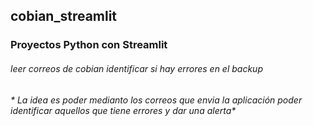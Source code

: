 ## cobian_streamlit

### Proyectos Python con Streamlit

###### leer correos de cobian identificar si hay errores en el backup

_* La idea es poder medianto los correos que envia la aplicación poder identificar aquellos que tiene errores y dar una alerta*_
